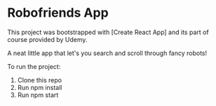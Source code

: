 # Robofriends App

This project was bootstrapped with [Create React App] and its part of course provided by Udemy. 

A neat little app that let's you search and scroll through fancy robots!

To run the project:
1. Clone this repo
2. Run npm install
3. Run npm start